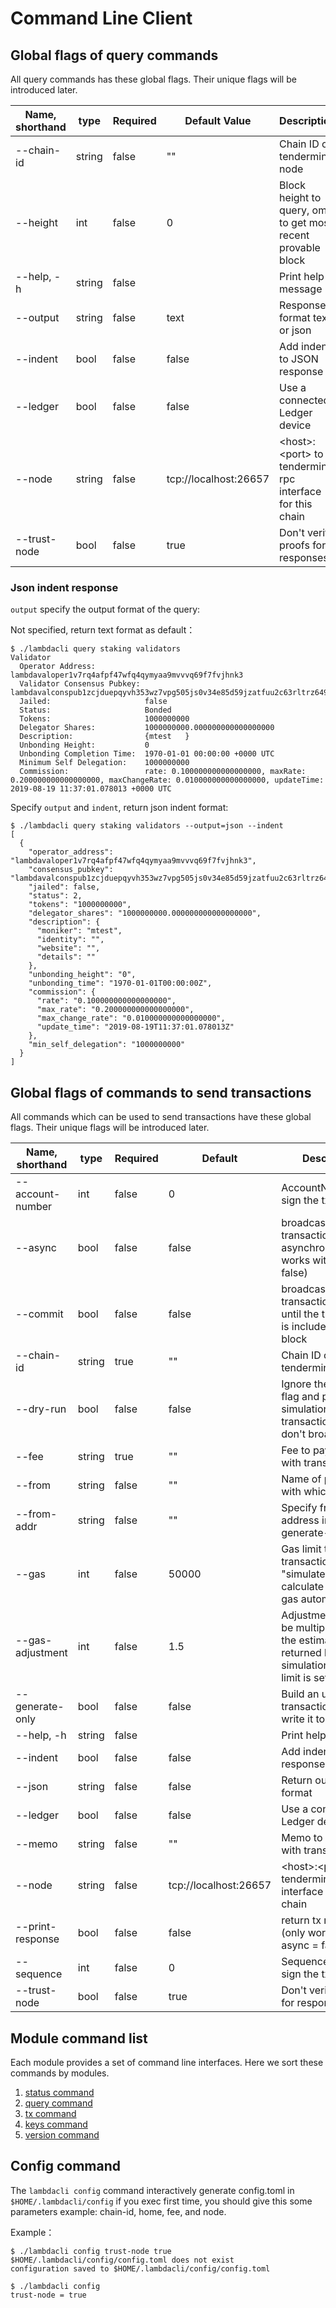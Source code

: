 # Command Line Client

## Global flags of query commands

All query commands has these global flags. Their unique flags will be introduced later.

| Name, shorthand | type   | Required | Default Value         | Description                                                          |
| --------------- | ----   | -------- | --------------------- | -------------------------------------------------------------------- |
| --chain-id      | string | false    | ""                    | Chain ID of tendermint node |
| --height        | int    | false    | 0                     | Block height to query, omit to get most recent provable block |
| --help, -h      | string | false    |                       | Print help message |
| --output        | string | false    | text                  | Response format text or json|
| --indent        | bool   | false    | false                 | Add indent to JSON response |
| --ledger        | bool   | false    | false                 | Use a connected Ledger device |
| --node          | string | false    | tcp://localhost:26657 | \<host>:\<port> to tendermint rpc interface for this chain |
| --trust-node    | bool   | false    | true                  | Don't verify proofs for responses |

### Json indent response

`output` specify the output format of the query:

Not specified, return text format as default：

```
$ ./lambdacli query staking validators
Validator
  Operator Address:           lambdavaloper1v7rq4afpf47wfq4qymyaa9mvvvq69f7fvjhnk3
  Validator Consensus Pubkey: lambdavalconspub1zcjduepqyvh353wz7vpg505js0v34e85d59jzatfuu2c63rltrz6492xww7s30udf5
  Jailed:                     false
  Status:                     Bonded
  Tokens:                     1000000000
  Delegator Shares:           1000000000.000000000000000000
  Description:                {mtest   }
  Unbonding Height:           0
  Unbonding Completion Time:  1970-01-01 00:00:00 +0000 UTC
  Minimum Self Delegation:    1000000000
  Commission:                 rate: 0.100000000000000000, maxRate: 0.200000000000000000, maxChangeRate: 0.010000000000000000, updateTime: 2019-08-19 11:37:01.078013 +0000 UTC
```

Specify `output` and `indent`, return json indent format: 

```
$ ./lambdacli query staking validators --output=json --indent 
[
  {
    "operator_address": "lambdavaloper1v7rq4afpf47wfq4qymyaa9mvvvq69f7fvjhnk3",
    "consensus_pubkey": "lambdavalconspub1zcjduepqyvh353wz7vpg505js0v34e85d59jzatfuu2c63rltrz6492xww7s30udf5",
    "jailed": false,
    "status": 2,
    "tokens": "1000000000",
    "delegator_shares": "1000000000.000000000000000000",
    "description": {
      "moniker": "mtest",
      "identity": "",
      "website": "",
      "details": ""
    },
    "unbonding_height": "0",
    "unbonding_time": "1970-01-01T00:00:00Z",
    "commission": {
      "rate": "0.100000000000000000",
      "max_rate": "0.200000000000000000",
      "max_change_rate": "0.010000000000000000",
      "update_time": "2019-08-19T11:37:01.078013Z"
    },
    "min_self_delegation": "1000000000"
  }
]
```

## Global flags of commands to send transactions

All commands which can be used to send transactions have these global flags. Their unique flags will be introduced later.

| Name, shorthand  | type   | Required | Default               | Description                                                         |
| -----------------| -----  | -------- | --------------------- | ------------------------------------------------------------------- |
| --account-number | int    | false    | 0                     | AccountNumber to sign the tx |
| --async          | bool   | false    | false                 | broadcast transactions asynchronously(only works with commit = false) |
| --commit         | bool   | false    | false                 | broadcast transaction and wait until the transaction is included by a block |
| --chain-id       | string | true     | ""                    | Chain ID of tendermint node  |
| --dry-run        | bool   | false    | false                 | Ignore the --gas flag and perform a simulation of a transaction, but don't broadcast it |
| --fee            | string | true     | ""                    | Fee to pay along with transaction |
| --from           | string | false    | ""                    | Name of private key with which to sign |
| --from-addr      | string | false    | ""                    | Specify from address in generate-only mode |
| --gas            | int    | false    | 50000                | Gas limit to set per-transaction; set to "simulate" to calculate required gas automatically |
| --gas-adjustment | int    | false    | 1.5                   | Adjustment factor to be multiplied against the estimate returned by the tx simulation; if the gas limit is set |
| --generate-only  | bool   | false    | false                 | Build an unsigned transaction and write it to STDOUT |
| --help, -h       | string | false    |                       | Print help message |
| --indent         | bool   | false    | false                 | Add indent to JSON response |
| --json           | string | false    | false                 | Return output in json format |
| --ledger         | bool   | false    | false                 | Use a connected Ledger device |
| --memo           | string | false    | ""                    | Memo to send along with transaction |
| --node           | string | false    | tcp://localhost:26657 | \<host>:\<port> to tendermint rpc interface for this chain |
| --print-response | bool   | false    | false                 | return tx response (only works with async = false)|
| --sequence       | int    | false    | 0                     | Sequence number to sign the tx |
| --trust-node     | bool   | false    | true                  | Don't verify proofs for responses | 

## Module command list

Each module provides a set of command line interfaces. Here we sort these commands by modules.

1. [status command](./status/README.md)
2. [query command](./query/README.md)
3. [tx command](./tx/README.md)
4. [keys command](./keys/README.md)
5. [version command](./version/README.md)

## Config command

The `lambdacli config` command interactively generate config.toml in `$HOME/.lambdacli/config` if you exec first time, you should give this some parameters example: chain-id, home, fee, and node.

Example：

```
$ ./lambdacli config trust-node true                          
$HOME/.lambdacli/config/config.toml does not exist
configuration saved to $HOME/.lambdacli/config/config.toml

$ ./lambdacli config
trust-node = true
```
